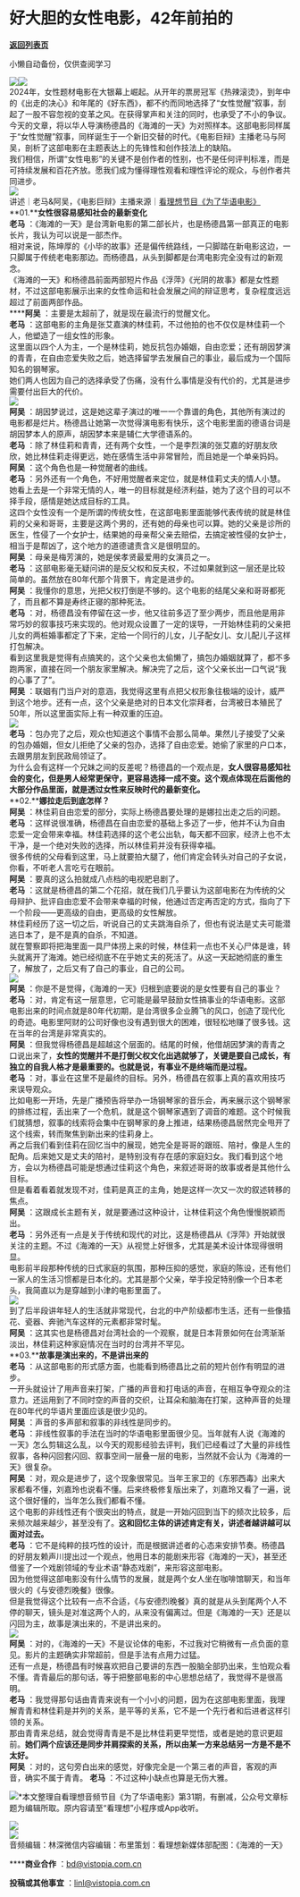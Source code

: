 # 好大胆的女性电影，42年前拍的

[**返回列表页**](/gzh/看理想)

小懒自动备份，仅供查阅学习

![](https://mmbiz.qpic.cn/mmbiz_png/aP7vrTpXJxRA0ViaNRqia18YGj5LgX4VSibTFXfBlkXZakYUA8yBkEQYYmpmDmxH0IZyeY4oUcOiabiaj1PywxF6StQ/640?wx_fmt=png)![](https://mmbiz.qpic.cn/mmbiz_jpg/aP7vrTpXJxT4PBby05vxETskH4T76xXWyW6pkfhcAvaGEEPbgKBggBld4sDIDpI6hByNHHrp3Hib851b7iaDukOg/640?wx_fmt=jpeg&from;=appmsg)  
2024年，女性题材电影在大银幕上崛起。从开年的票房冠军《热辣滚烫》，到年中的《出走的决心》和年尾的《好东西》，都不约而同地选择了“女性觉醒”叙事，刮起了一股不容忽视的变革之风。在获得掌声和关注的同时，也承受了不小的争议。
今天的文章，将以华人导演杨德昌的《海滩的一天》为对照样本。这部电影同样属于“女性觉醒”叙事，同样诞生于一个新旧交替的时代。《电影巨辩》主播老马与阿吴，剖析了这部电影在主题表达上的先锋性和创作技法上的缺陷。  
我们相信，所谓“女性电影”的关键不是创作者的性别，也不是任何评判标准，而是可持续发展和百花齐放。愿我们成为懂得理性观看和理性评论的观众，与创作者共同进步。  
![](https://mmbiz.qpic.cn/mmbiz_png/aP7vrTpXJxRA0ViaNRqia18YGj5LgX4VSibyicaNpfZMjSJFGHr85glQV0UvxPDGJ30TMHYUPnUHgbYyqpCwF83EGw/640?wx_fmt=png)  
讲述｜老马&阿吴，《电影巨辩》主播来源｜[看理想节目《为了华语电影》]()  
**01.****女性很容易感知社会的最新变化**  
**老马** ：《海滩的一天》是台湾新电影的第二部长片，也是杨德昌第一部真正的电影长片，我认为可以说是一部杰作。  
相对来说，陈坤厚的《小毕的故事》还是偏传统路线，一只脚踏在新电影这边，一只脚属于传统老电影那边。而杨德昌，从头到脚都是台湾电影完全没有过的新观念。  
《海滩的一天》和杨德昌前面两部短片作品《浮萍》《光阴的故事》都是女性题材，不过这部电影展示出来的女性命运和社会发展之间的辩证思考，复杂程度远远超过了前面两部作品。  
******阿吴** ：主要是太超前了，就是现在最流行的觉醒文化。  
**老马** ：这部电影的主角是张艾嘉演的林佳莉，不过他拍的也不仅仅是林佳莉一个人，他塑造了一组女性的形象。  
这里面以四个人为主，一个是林佳莉，她反抗包办婚姻，自由恋爱；还有胡因梦演的青青，在自由恋爱失败之后，她选择留学去发展自己的事业，最后成为一个国际知名的钢琴家。  
她们两人也因为自己的选择承受了伤痛，没有什么事情是没有代价的，尤其是进步需要付出巨大的代价。  
![](https://mmbiz.qpic.cn/mmbiz_jpg/aP7vrTpXJxT4PBby05vxETskH4T76xXW4bjYfpwUoGq2GOc3oOMjScE7VkxBEu25foViaicFafTcTLyhUSibTMibQQ/640?wx_fmt=jpeg&from;=appmsg)  
**阿吴**
：胡因梦说过，这是她这辈子演过的唯一一个靠谱的角色，其他所有演过的电影都是烂片。杨德昌让她第一次觉得演电影有快乐，这个电影里面的德语台词是胡因梦本人的原声，胡因梦本来是辅仁大学德语系的。  
**老马** ：除了林佳莉和青青，还有两个女性，一个是李烈演的张艾嘉的好朋友欣欣，她比林佳莉走得更远，她在感情生活中非常冒险，而且她是一个单亲妈妈。  
**阿吴** ：这个角色也是一种觉醒者的曲线。  
**老马**
：另外还有一个角色，不好用觉醒者来定位，就是林佳莉丈夫的情人小慧。她看上去是一个非常无情的人，唯一的目标就是经济利益，她为了这个目的可以不择手段，感情是她达成目标的工具。  
这四个女性没有一个是所谓的传统女性，在这部电影里面能够代表传统的就是林佳莉的父亲和哥哥，主要是这两个男的，还有她的母亲也可以算。她的父亲是诊所的医生，性侵了一个女护士，结果她的母亲帮父亲去赔偿，去搞定被性侵的女护士，相当于是帮凶了，这个地方的道德谴责含义是很明显的。  
**阿吴** ：母亲是梅芳演的，她是侯孝贤最爱用的女演员之一。  
**老马** ：这部电影毫无疑问讲的是反父权和反夫权，不过如果就到这一层还是比较简单的。虽然放在80年代那个背景下，肯定是进步的。  
**阿吴** ：我懂你的意思，光把父权打倒是不够的。这个电影的结尾父亲和哥哥都死了，而且都不算是寿终正寝的那种死法。  
**老马**
：对，杨德昌没有停留在这一步，他又往前多迈了至少两步，而且他是用非常巧妙的叙事技巧来实现的。他对观众设置了一定的误导，一开始林佳莉的父亲把儿女的两桩婚事都定了下来，定给一个同行的儿女，儿子配女儿、女儿配儿子这样打包解决。  
看到这里我是觉得有点搞笑的，这个父亲也太偷懒了，搞包办婚姻就算了，都不多跑两家，直接在同一个朋友家里解决。解决完了之后，这个父亲长出一口气说“我的心事了了”。  
**阿吴**
：联姻有门当户对的意涵，我觉得这里有点把父权形象往极端的设计，威严到这个地步。还有一点，这个父亲是绝对的日本文化崇拜者，台湾被日本殖民了50年，所以这里面实际上有一种双重的压迫。  
![](https://mmbiz.qpic.cn/mmbiz_jpg/aP7vrTpXJxT4PBby05vxETskH4T76xXWibrp6ezMiaSuCCVFXzs0JmPPu5mBteNxj0bopkvHTYLFg3lVVibHb78ZQ/640?wx_fmt=jpeg&from;=appmsg)  
**老马**
：包办完了之后，观众也知道这个事情不会那么简单。果然儿子接受了父亲的包办婚姻，但女儿拒绝了父亲的包办，选择了自由恋爱。她偷了家里的户口本，去跟男朋友到民政局领证了。  
为什么会有这样一个兄妹之间的反差呢？杨德昌的一个观点是，**女人很容易感知社会的变化，但是男人经常更保守，更容易选择一成不变。这个观点体现在后面他的大部分作品里面，就是透过女性来反映时代的最新变化。**  
**02.****娜拉走后到底怎样？**  
**阿吴** ：林佳莉自由恋爱的部分，实际上杨德昌要处理的是娜拉出走之后的问题。  
**老马**
：这样说很准确，杨德昌在自由恋爱的基础上多迈了一步，他并不认为自由恋爱一定会带来幸福。林佳莉选择的这个老公出轨，每天都不回家，经济上也不太干净，是一个绝对失败的选择，所以林佳莉并没有获得幸福。  
很多传统的父母看到这里，马上就要拍大腿了，他们肯定会转头对自己的子女说，你看，不听老人言吃亏在眼前。  
**阿吴** ：要真的这么拍就成八点档的电视肥皂剧了。  
**老马**
：这就是杨德昌的第二个花招，就在我们几乎要认为这部电影在为传统的父母辩护、批评自由恋爱不会带来幸福的时候，他通过否定再否定的方式，指向了下一个阶段——更高级的自由，更高级的女性解放。  
林佳莉经历了这一切之后，听说自己的丈夫跳海自杀了，但也有说法是丈夫可能潜逃日本了，是不是真的自杀，不知道。  
就在警察即将把海里面一具尸体捞上来的时候，林佳莉一点也不关心尸体是谁，转头就离开了海滩。她已经彻底不在乎她丈夫的死活了。从这一天起她彻底的重生了，解放了，之后又有了自己的事业，自己的公司。  
![](https://mmbiz.qpic.cn/mmbiz_jpg/aP7vrTpXJxT4PBby05vxETskH4T76xXW20I0a0tkicqJWibibogWOsToZFFgVseqZkLeNzcyeS0VFtxA4COm10icnQ/640?wx_fmt=jpeg&from;=appmsg)  
**阿吴** ：你是不是觉得，《海滩的一天》归根到底要说的是女性要有自己的事业？  
**老马**
：对，肯定有这一层意思，它可能是最早鼓励女性搞事业的华语电影。这部电影出来的时间点就是80年代初期，是台湾很多企业腾飞的风口，创造了现代化的奇迹。电影里阿财的公司好像也没有遇到很大的困难，很轻松地赚了很多钱。这在当年的台湾是非常真实的。  
**阿吴**
：但我觉得杨德昌是超越这个层面的。结尾的时候，他借胡因梦演的青青之口说出来了，**女性的觉醒并不是打倒父权文化出逃就够了，关键是要自己成长，有独立的自我人格才是最重要的。也就是说，有事业不是终端而是过程。**  
**老马** ：对，事业在这里不是最终的目标。另外，杨德昌在叙事上真的喜欢用技巧来误导观众。  
比如电影一开场，先是广播预告将举办一场钢琴家的音乐会，再来展示这个钢琴家的排练过程，丢出来了一个危机，就是这个钢琴家遇到了调音的难题。这个时候我们就猜想，叙事的线索将会集中在钢琴家的身上推进，结果杨德昌居然完全甩开了这个线索，转而聚焦到新出来的佳莉身上。  
再之后我们看到佳莉在回忆当中的展现，她完全是哥哥的跟班、陪衬，像是人生的配角。后来她又是丈夫的陪衬，是特别没有存在感的家庭妇女。我们看到这个地方，会以为杨德昌可能是想通过佳莉这个角色，来叙述哥哥的故事或者是其他什么目标。  
但是看着看着就发现不对，佳莉是真正的主角，她是这样一次又一次的叙述转移的焦点。  
**阿吴** ：这跟成长主题有关，就是要通过这种设计，让林佳莉这个角色慢慢脱颖而出。  
**老马** ：另外还有一点是关于传统和现代的对比，这是杨德昌从《浮萍》开始就很关注的主题。不过《海滩的一天》从视觉上好很多，尤其是美术设计体现得很明显。  
电影前半段那种传统的日式家庭的氛围，那种压抑的感觉，家庭的陈设，还有他们一家人的生活习惯都是日本化的。尤其是那个父亲，举手投足特别像一个日本老头，我简直以为是穿越到小津的电影里面了。  
![](https://mmbiz.qpic.cn/mmbiz_png/aP7vrTpXJxT4PBby05vxETskH4T76xXW3RKNoC3ut8r9985xZ1HhJzpg9xNmnhll5mjTDC3nc2icWyP5yfic368g/640?wx_fmt=png&from;=appmsg)  
到了后半段讲年轻人的生活就非常现代，台北的中产阶级都市生活，还有一些像插花、瓷器、奔驰汽车这样的元素都非常时髦。  
**阿吴** ：这其实也是杨德昌对台湾社会的一个观察，就是日本背景如何在台湾渐渐淡出，林佳莉这种家庭情况在当时的台湾并不罕见。  
**03.****故事是演出来的，不是讲出来的**  
**老马** ：从这部电影的形式感方面，也能看到杨德昌比之前的短片创作有明显的进步。  
一开头就设计了用声音来打架，广播的声音和打电话的声音，在相互争夺观众的注意力。还运用到了不同时空的声音的交织，让耳朵和脑海在打架，这种声音的处理在80年代的华语片里面应该是很少见的。  
**阿吴** ：声音的多声部和叙事的非线性是同步的。  
**老马**
：非线性叙事的手法在当时的华语电影里面很少见。当年就有人说《海滩的一天》怎么剪辑这么乱，以今天的观影经验去评判，我们已经看过了大量的非线性叙事，各种闪回套闪回、叙事空间一层叠一层的电影，当然就不会认为《海滩的一天》很复杂。  
**阿吴**
：对，观众是进步了，这个现象很常见。当年王家卫的《东邪西毒》出来大家都看不懂，刘嘉玲也说看不懂。后来终极修复版出来了，刘嘉玲又看了一遍，说这个很好懂的，当年怎么我们都看不懂。  
这个电影的非线性还有个很突出的特点，就是一开始闪回到当下的频次比较多，后来频次越来越少，甚至没有了。**这和回忆主体的讲述肯定有关，讲述者越讲越可以面对过去。**  
**老马**
：它不是纯粹的技巧性的设计，而是根据讲述者的心态来安排节奏。杨德昌的好朋友赖声川提出过一个观点，他用日本的能剧来形容《海滩的一天》，甚至还借鉴了一个戏剧领域的专业术语“静态戏剧”，来形容这部电影。  
因为他觉得这部电影没有什么情节的发展，就是两个女人坐在咖啡馆聊天，和当年很火的《与安德烈晚餐》很像。  
但是我觉得这个比较有一点不合适，《与安德烈晚餐》真的就是从头到尾两个人不停的聊天，镜头是对准这两个人的，从来没有偏离过。但是《海滩的一天》还是以闪回为主，故事是演出来的，不是讲出来的。  
![](https://mmbiz.qpic.cn/mmbiz_png/aP7vrTpXJxT4PBby05vxETskH4T76xXWBxQdUDoUIfbwKZl7eOaZOGaib9mssCqFJQ0wBIhNt6eWeOZqDHrMbpg/640?wx_fmt=png&from;=appmsg)  
**阿吴** ：对的，《海滩的一天》不是议论体的电影，不过我对它稍微有一点负面的意见。影片的主题确实非常超前，但是手法有点用力过猛。  
还有一点是，杨德昌有时候喜欢把自己要讲的东西一股脑全部扔出来，生怕观众看不懂。青青最后的那句话，等于把整部电影的中心思想总结了，我觉得不是很高明。  
**老马**
：我觉得那句话由青青来说有一个小小的问题，因为在这部电影里面，我理解青青和林佳莉是并列的关系，是平等的关系，它不是一个先行者和后进者这样引领的关系。  
那由青青来总结，就会觉得青青是不是比林佳莉更早觉悟，或者是她的意识更超前。**她们两个应该还是同步并肩探索的关系，所以由某一方来总结另一方是不是不太好。**  
**阿吴** ：对的，这句旁白出来的感觉，好像完全是一个第三者的声音，客观的声音，确实不属于青青。 **老马** ：不过这种小缺点也算是无伤大雅。

  

![](https://mmbiz.qpic.cn/mmbiz_png/aP7vrTpXJxRA0ViaNRqia18YGj5LgX4VSibCtkY28xLiaOEanibJrx7E0bWiaH8tRc0WkaCZ35VoiabPsr0urCBdAzT9Q/640?wx_fmt=png)*本文整理自看理想音频节目《为了华语电影》第31期，有删减，公众号文章标题为编辑所取。原内容请至“看理想”小程序或App收听。

  

[![](https://mmbiz.qpic.cn/mmbiz_png/aP7vrTpXJxT4PBby05vxETskH4T76xXWD2uPlzJq9IysfS5OiayyTfukCS4HM7kAHv5V2LI15OLbeu4icHHjeZRw/640?wx_fmt=png&from;=appmsg)]()  
![](https://mmbiz.qpic.cn/mmbiz_png/aP7vrTpXJxRA0ViaNRqia18YGj5LgX4VSibCtkY28xLiaOEanibJrx7E0bWiaH8tRc0WkaCZ35VoiabPsr0urCBdAzT9Q/640?wx_fmt=png)  
音频编辑：林深微信内容编辑：布里策划：看理想新媒体部配图：《海滩的一天》

******商业合作** ：bd@vistopia.com.cn

**投稿或其他事宜** ：linl@vistopia.com.cn


